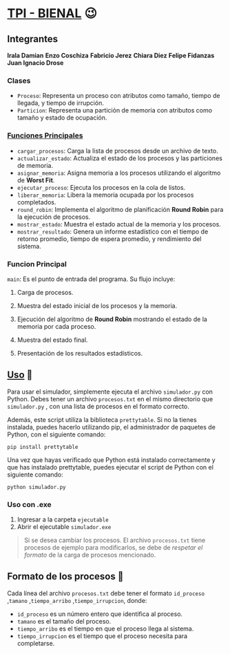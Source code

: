 # <ins>**TPI - BIENAL**</ins> 😉




## Integrantes

**Irala Damian**
**Enzo Coschiza**
**Fabricio Jerez**
**Chiara Diez**
**Felipe Fidanzas**
**Juan Ignacio Drose**

### Clases
- `Proceso`: Representa un proceso con atributos como tamaño, tiempo de llegada, y tiempo de irrupción.
- `Particion`: Representa una partición de memoria con atributos como tamaño y estado de ocupación.

### <ins>Funciones Principales</ins>
- `cargar_procesos`: Carga la lista de procesos desde un archivo de texto.
- `actualizar_estado`: Actualiza el estado de los procesos y las particiones de memoria.
- `asignar_memoria`: Asigna memoria a los procesos utilizando el algoritmo de **Worst Fit**.
- `ejecutar_proceso`: Ejecuta los procesos en la cola de listos.
- `liberar_memoria`:  Libera la memoria ocupada por los procesos completados.
- `round_robin`: Implementa el algoritmo de planificación **Round Robin** para la ejecución de procesos.
- `mostrar_estado`: Muestra el estado actual de la memoria y los procesos.
- `mostrar_resultado`: Genera un informe estadístico con el tiempo de retorno promedio, tiempo de espera promedio, y rendimiento del sistema.

### Funcion Principal
`main`: Es el punto de entrada del programa. Su flujo incluye:
   1. Carga de procesos.
      
   3. Muestra del estado inicial de los procesos y la memoria.
      
   5. Ejecución del algoritmo de **Round Robin** mostrando el estado de la memoria por cada proceso.
      
   6. Muestra del estado final.
      
   7. Presentación de los resultados estadísticos.

## <ins>Uso</ins> 💯
Para usar el simulador, simplemente ejecuta el archivo <code>simulador.py</code> con Python. Debes tener un archivo <code>procesos.txt</code> en el mismo directorio que <code>simulador.py</code> , con una lista de procesos en el formato correcto.

Además, este script utiliza la biblioteca <code>prettytable</code>. Si no la tienes instalada, puedes hacerlo utilizando pip, el administrador de paquetes de Python, con el siguiente comando:

    pip install prettytable
  
Una vez que hayas verificado que Python está instalado correctamente y que has instalado prettytable, puedes ejecutar el script de Python con el siguiente comando:

    python simulador.py

### Uso con .exe 
1. Ingresar a la carpeta `ejecutable`
2. Abrir el ejecutable `simulador.exe`
> Si se desea cambiar los procesos.
> El archivo `procesos.txt` tiene procesos de ejemplo para modificarlos, se debe de *respetar el formato* de la carga de procesos mencionado.

## Formato de los procesos 🧱
Cada línea del archivo <code>procesos.txt</code> debe tener el formato `id_proceso` ,`tamano` ,`tiempo_arribo` ,`tiempo_irrupcion`, donde:

- <code>id_proceso</code> es un número entero que identifica al proceso.
- <code>tamano</code> es el tamaño del proceso.
- <code>tiempo_arribo</code> es el tiempo en que el proceso llega al sistema.
- <code>tiempo_irrupcion</code> es el tiempo que el proceso necesita para completarse.
